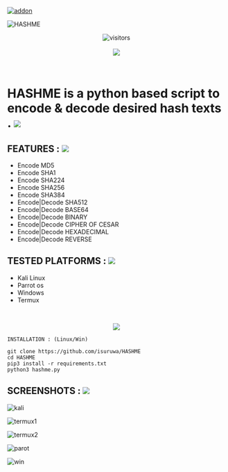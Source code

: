 <a href="https://github.com/isuruwa/HASHME"><img title="addon" src="https://img.shields.io/badge/isuruwa-HASHME-brightgreen?style=for-the-badge&logo=appveyor"></a>
<br>
<p align="center">
  
![HASHME](https://user-images.githubusercontent.com/72663288/131218981-874f70ea-f457-4f12-91e0-d41034218833.jpg)
  
 <p align="center">
<img align="center" alt="visitors" src="https://visitor-badge.glitch.me/badge?page_id=hashme" />
  <br>
  <br>
<a href="https://hits.seeyoufarm.com"><img src="https://hits.seeyoufarm.com/api/count/incr/badge.svg?url=https%3A%2F%2Fgithub.com%2Fisuruwa&count_bg=%2379C83D&title_bg=%23555555&icon=&icon_color=%23E7E7E7&title=hits&edge_flat=false"/></a>
</p>
<br>

# HASHME is a python based script to encode & decode desired  hash texts . <img src="https://img.icons8.com/fluency/48/000000/hashtag.png"/>

## FEATURES : <img src="https://img.icons8.com/fluency/48/000000/hashtag.png"/>

* Encode MD5
* Encode SHA1
* Encode SHA224
* Encode SHA256
* Encode SHA384
* Encode|Decode SHA512
* Encode|Decode BASE64
* Encode|Decode BINARY
* Encode|Decode CIPHER OF CESAR
* Encode|Decode HEXADECIMAL
* Encode|Decode REVERSE

## TESTED PLATFORMS : <img src="https://img.icons8.com/fluency/48/000000/hashtag.png"/>

* Kali Linux
* Parrot os 
* Windows
* Termux

<br>
<p align="center">
<img src="https://img.icons8.com/emoji/200/000000/keycap-number-sign-emoji.png"/>
  
```
INSTALLATION : (Linux/Win)

git clone https://github.com/isuruwa/HASHME
cd HASHME
pip3 install -r requirements.txt
python3 hashme.py

```

## SCREENSHOTS : <img src="https://img.icons8.com/fluency/48/000000/hashtag.png"/>

![kali](https://user-images.githubusercontent.com/72663288/131219673-1a6c5db4-ba17-41af-9cf5-7a5e2a670360.PNG)

![termux1](https://user-images.githubusercontent.com/72663288/131219704-d699ecc3-c03d-49e2-a9dc-4cbd771338ad.jpg)

![termux2](https://user-images.githubusercontent.com/72663288/131219709-0a14c6d5-9ed0-4fd7-8a50-36414aed10b3.jpg)

![parot](https://user-images.githubusercontent.com/72663288/131219675-975bd2d6-2324-49aa-9c2b-d56ba38d48b9.PNG)

![win](https://user-images.githubusercontent.com/72663288/131219676-7118344f-0a4f-4b7b-8faa-3ae976ae357c.PNG)


